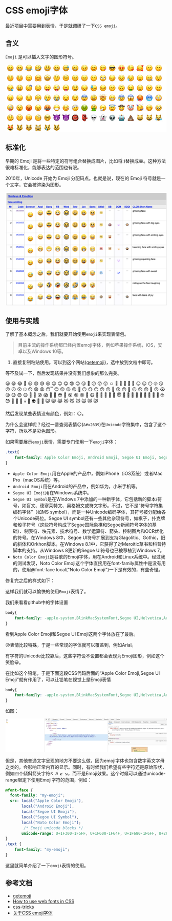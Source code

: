 # CSS emoji字体

最近项目中需要用到表情，于是就调研了一下`CSS emoji`。

## 含义

`Emoji` 是可以插入文字的图形符号。

![emoji](../images/emoji.jpg)

## 标准化

早期的 Emoji 是将一些特定的符号组合替换成图片，比如将:)替换成😀。这种方法很难标准化，能够表达的范围也有限。

2010年，Unicode 开始为 Emoji 分配码点。也就是说，现在的 Emoji 符号就是一个文字，它会被渲染为图形。

![emoji2](../images/emiji2.png)

## 使用与实践

了解了基本概念之后，我们就要开始使用`emoji`来实现表情包。

> 目前主流的操作系统都已经内置emoji字体，例如苹果操作系统，iOS，安卓以及Windows 10等。

1. 直接复制粘贴使用。可以到这个网站([getemoji](https://getemoji.com/))，选中放到文档中即可。

等不及试一下，然后发现结果并没有我们想象的那么完美。


😀 😁 😂 🤣 😃 😄 😅 😆 😉 😊 😋 😎 😍 😘 🥰 😗 😙 😚 ☺️ 🙂 🤗 🤩 🤔 🤨 😐 😑 😶 🙄 😏 😣 😥 😮 🤐 😯 😪 😫 😴 😌 😛 😜 😝 🤤 😒 😓 😔 😕 🙃 🤑 😲 ☹️ 🙁 😖 😞 😟 😤 😢 😭 😦 😧 😨 😩 🤯 😬 😰 😱 🥵 🥶 😳 🤪 😵 😡 😠 🤬 😷 🤒 🤕 🤢 🤮 🤧 😇 🤠 🤡 🥳 🥴 🥺 🤥 🤫 🤭 🧐 🤓 😈 👿 👹 👺 💀 👻 👽 🤖 💩 😺 😸 😹 😻 😼 😽 🙀 😿 😾


然后发现某些表情没有颜色，例如：☹️。

为什么会这样呢？经过一番查阅表情☹️(`&#x2639`)在`Unicode`字符集中，包含了这个字符，所以不是彩色图形。

如果需要展示`emoji`表情，需要专门使用一下`emoji`字体：

```css
.text{
    font-family: Apple Color Emoji, Android Emoji, Segoe UI Emoji, Segoe UI Symbol, Noto Color Emoji;
}
```

- `Apple Color Emoji`用在Apple的产品中，例如iPhone（iOS系统）或者Mac Pro（macOS系统）等。
- `Android Emoji`用在Android的产品中，例如华为，小米手机等。
- `Segoe UI Emoji`用在Windows系统中。
- `Segoe UI Symbol`是在Windows 7中添加的一种新字体，它包括新的脚本/符号，如盲文、德塞莱特文、奥格姆文或符文字形。不过，它不是“符号字符集编码字体”（如MS symbol），而是一种Unicode编码字体，其符号被分配给各个Unicode码位。Segoe UI symbol还有一些其他杂项符号，如棋子，扑克牌和骰子符号（这些符号构成了Segoe国际象棋和Segoe新闻符号字体的基础）、制表符、块元素、技术符号、数学运算符、箭头、控制图片和OCR优化的符号。在Windows 8中，Segoe UI符号扩展到支持Glagolitic、Gothic，旧的斜体和Orkhon脚本。在Windows 8.1中，它获得了对Meroitic草书和科普特脚本的支持。从Windows 8更新的Segoe UI符号也已被移植到Windows 7。
- `Noto Color Emoji`是谷歌的Emoji字体，用在Android和Linux系统中。经过我的测试发现，Noto Color Emoji这个字体直接用在font-family属性中是没有用的，使用@font-face local("Noto Color Emoji")一下是有效的，有些奇怪。

修复完之后的样式如下：

<ClientOnly>
  <my-demo></my-demo>
</ClientOnly>

这样我们就可以愉快的使用`Emoji`表情了。

我们来看看github中的字体设置

```css
body{
    font-family: -apple-system,BlinkMacSystemFont,Segoe UI,Helvetica,Arial,sans-serif,Apple Color Emoji,Segoe UI Emoji;
}
```

看到Apple Color Emoji和Segoe UI Emoji这两个字体放在了最后。

☹️表情比较特殊，于是一些常规的字体就可以覆盖到，例如Arial。

有字符的Unicode比较靠后，这些字符设不设置都会表现为Emoji图形，例如这个笑脸😀。

在比如这个铅笔，于是下面这段CSS代码后面的“Apple Color Emoji,Segoe UI Emoji”就有作用了，可以让铅笔在视觉上是Emoji表情
```css
body{
    font-family: -apple-system,BlinkMacSystemFont,Segoe UI,Helvetica,Arial,sans-serif,Apple Color Emoji,Segoe UI Emoji;
}
```

如图：

![emoji3](../images/emoji3.jpg)


但是，其他普通文字呈现的地方不要这么做，因为emoji字体也包含数字英文字母之类的，会影响正常内容的显示。同时，有时候我们希望有些字符还是原始形状，例如四个倾斜箭头字符↖ ↗ ↙ ↘，而不是Emoji效果。这个时候可以通过unicode-range限定下使用Emoji字符的范围，例如：

```css
@font-face {
  font-family: "my-emoji";
  src: local("Apple Color Emoji"),
       local("Android Emoji"),
       local("Segoe UI Emoji"), 
       local("Segoe UI Symbol"),
       local("Noto Color Emoji");
        /* Emoji unicode blocks */
       unicode-range: U+1F300-1F5FF, U+1F600-1F64F, U+1F680-1F6FF, U+2600-26FF;
}
.text {
    font-family: "my-emoji";
}
```

这里就简单介绍了一下`emoji`表情的使用。

## 参考文档

- [getemoji](https://getemoji.com/)
- [How to use web fonts in CSS](https://blog.logrocket.com/how-to-use-web-fonts-in-css-a0326f4d6a4d/)
- [css-tricks](https://css-tricks.com/snippets/css/system-font-stack/)
- [关于CSS emoji字体](https://www.zhangxinxu.com/wordpress/2020/03/css-emoji-opentype-svg-fonts/)


